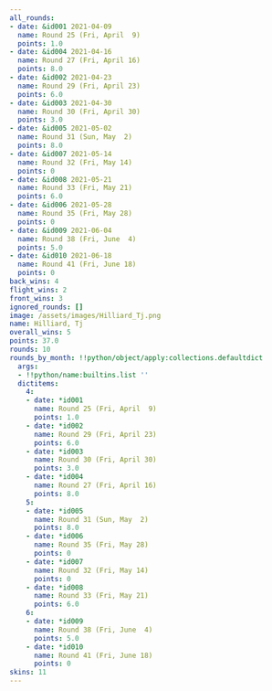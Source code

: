 ```yaml
---
all_rounds:
- date: &id001 2021-04-09
  name: Round 25 (Fri, April  9)
  points: 1.0
- date: &id004 2021-04-16
  name: Round 27 (Fri, April 16)
  points: 8.0
- date: &id002 2021-04-23
  name: Round 29 (Fri, April 23)
  points: 6.0
- date: &id003 2021-04-30
  name: Round 30 (Fri, April 30)
  points: 3.0
- date: &id005 2021-05-02
  name: Round 31 (Sun, May  2)
  points: 8.0
- date: &id007 2021-05-14
  name: Round 32 (Fri, May 14)
  points: 0
- date: &id008 2021-05-21
  name: Round 33 (Fri, May 21)
  points: 6.0
- date: &id006 2021-05-28
  name: Round 35 (Fri, May 28)
  points: 0
- date: &id009 2021-06-04
  name: Round 38 (Fri, June  4)
  points: 5.0
- date: &id010 2021-06-18
  name: Round 41 (Fri, June 18)
  points: 0
back_wins: 4
flight_wins: 2
front_wins: 3
ignored_rounds: []
image: /assets/images/Hilliard_Tj.png
name: Hilliard, Tj
overall_wins: 5
points: 37.0
rounds: 10
rounds_by_month: !!python/object/apply:collections.defaultdict
  args:
  - !!python/name:builtins.list ''
  dictitems:
    4:
    - date: *id001
      name: Round 25 (Fri, April  9)
      points: 1.0
    - date: *id002
      name: Round 29 (Fri, April 23)
      points: 6.0
    - date: *id003
      name: Round 30 (Fri, April 30)
      points: 3.0
    - date: *id004
      name: Round 27 (Fri, April 16)
      points: 8.0
    5:
    - date: *id005
      name: Round 31 (Sun, May  2)
      points: 8.0
    - date: *id006
      name: Round 35 (Fri, May 28)
      points: 0
    - date: *id007
      name: Round 32 (Fri, May 14)
      points: 0
    - date: *id008
      name: Round 33 (Fri, May 21)
      points: 6.0
    6:
    - date: *id009
      name: Round 38 (Fri, June  4)
      points: 5.0
    - date: *id010
      name: Round 41 (Fri, June 18)
      points: 0
skins: 11
---
```

